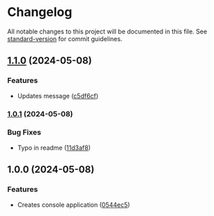 # Changelog

All notable changes to this project will be documented in this file. See [standard-version](https://github.com/conventional-changelog/standard-version) for commit guidelines.

## [1.1.0](https://github.com/anapolima/auto-changelog-automated-changelog/compare/v1.0.1...v1.1.0) (2024-05-08)


### Features

* Updates message ([c5df6cf](https://github.com/anapolima/auto-changelog-automated-changelog/commit/c5df6cf61686a8d645f13e2c97b79d7f3137bd3b))

### [1.0.1](https://github.com/anapolima/auto-changelog-automated-changelog/compare/v1.0.0...v1.0.1) (2024-05-08)

  
### Bug Fixes

* Typo in readme ([11d3af8](https://github.com/anapolima/auto-changelog-automated-changelog/commit/11d3af893db08a2ff51df2d50073f1616d0c1ee7))


## 1.0.0 (2024-05-08)


### Features

* Creates console application ([0544ec5](https://github.com/anapolima/auto-changelog-automated-changelog/commit/0544ec51c960d60a5ef21a84ec3a84cb1fcc07dd))
